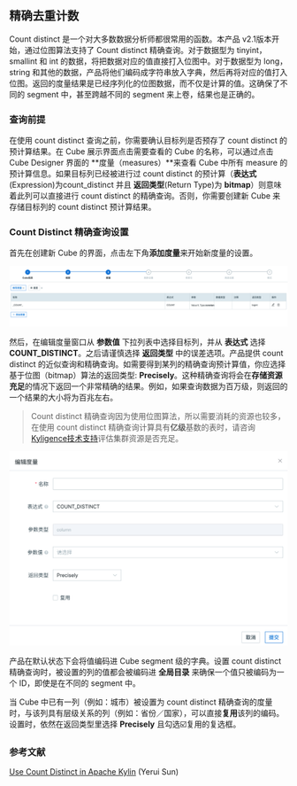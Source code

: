 ## 精确去重计数

Count distinct 是一个对大多数数据分析师都很常用的函数。本产品 v2.1版本开始，通过位图算法支持了 Count distinct 精确查询。对于数据型为 tinyint， smallint 和 int 的数据，将把数据对应的值直接打入位图中。对于数据型为 long，string 和其他的数据，产品将他们编码成字符串放入字典，然后再将对应的值打入位图。返回的度量结果是已经序列化的位图数据，而不仅是计算的值。这确保了不同的 segment 中，甚至跨越不同的 segment 来上卷，结果也是正确的。

### 查询前提

在使用 count distinct 查询之前，你需要确认目标列是否预存了 count distinct 的预计算结果。在 Cube 展示界面点击需要查看的 Cube 的名称，可以通过点击 Cube Designer 界面的 **度量（measures）**来查看 Cube 中所有 measure 的预计算信息。如果目标列已经被进行过 count distinct 的预计算（**表达式**(Expression)为count_distinct 并且 **返回类型**(Return Type)为 **bitmap**）则意味着此列可以直接进行 count distinct 的精确查询。否则，你需要创建新 Cube 来存储目标列的 count distinct 预计算结果。



### Count Distinct 精确查询设置 

首先在创建新 Cube 的界面，点击左下角**添加度量**来开始新度量的设置。

![](../images/count_distinct_pre/CountDistinctPre_cn_add.png)



然后，在编辑度量窗口从 **参数值** 下拉列表中选择目标列，并从 **表达式** 选择 **COUNT_DISTINCT**。之后请谨慎选择 **返回类型** 中的误差选项。产品提供 count distinct 的近似查询和精确查询。如需要得到某列的精确查询预计算值，你应选择基于位图（bitmap）算法的返回类型: **Precisely**。这种精确查询将会在**存储资源充足**的情况下返回一个非常精确的结果。例如，如果查询数据为百万级，则返回的一个结果的大小将为百兆左右。

> Count distinct 精确查询因为使用位图算法，所以需要消耗的资源也较多，在使用 count distinct 精确查询计算具有**亿级**基数的表时，请咨询[Kyligence技术支持](../../introduction/get_support.cn.md)评估集群资源是否充足。

![](../images/count_distinct_pre/CountDistinctPre_cn_edit.png)

产品在默认状态下会将值编码进 Cube segment 级的字典。设置 count distinct 精确查询时，被设置的列的值都会被编码进 **全局目录** 来确保一个值只被编码为一个 ID，即使是在不同的 segment 中。

当 Cube 中已有一列（例如：城市）被设置为 count distinct 精确查询的度量时，与该列具有层级关系的列（例如：省份／国家），可以直接**复用**该列的编码。设置时，依然在返回类型里选择 **Precisely** 且勾选☑️复用的复选框。



### 参考文献

[Use Count Distinct in Apache Kylin](http://kylin.apache.org/blog/2016/08/01/count-distinct-in-kylin/) (Yerui Sun)


